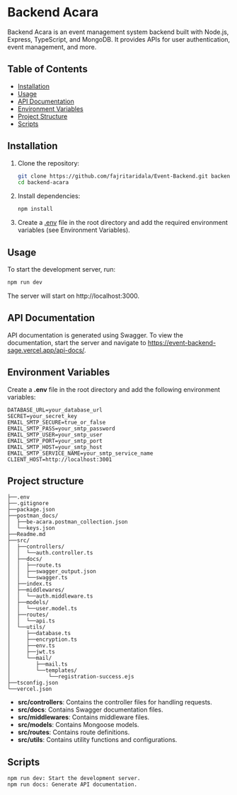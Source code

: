 # Backend Acara

Backend Acara is an event management system backend built with Node.js, Express, TypeScript, and MongoDB. It provides APIs for user authentication, event management, and more.

## Table of Contents

- [Installation](#installation)
- [Usage](#usage)
- [API Documentation](#api-documentation)
- [Environment Variables](#environment-variables)
- [Project Structure](#project-structure)
- [Scripts](#scripts)

## Installation

1. Clone the repository:

   ```sh
   git clone https://github.com/fajritaridala/Event-Backend.git backend-acara
   cd backend-acara
   ```

2. Install dependencies:

   ```sh
   npm install
   ```

3. Create a [.env](http://_vscodecontentref_/0) file in the root directory and add the required environment variables (see Environment Variables).

## Usage

To start the development server, run:

```sh
npm run dev
```

The server will start on http://localhost:3000.

## API Documentation

API documentation is generated using Swagger. To view the documentation, start the server and navigate to https://event-backend-sage.vercel.app/api-docs/.

## Environment Variables

Create a **.env** file in the root directory and add the following environment variables:

```
DATABASE_URL=your_database_url
SECRET=your_secret_key
EMAIL_SMTP_SECURE=true_or_false
EMAIL_SMTP_PASS=your_smtp_password
EMAIL_SMTP_USER=your_smtp_user
EMAIL_SMTP_PORT=your_smtp_port
EMAIL_SMTP_HOST=your_smtp_host
EMAIL_SMTP_SERVICE_NAME=your_smtp_service_name
CLIENT_HOST=http://localhost:3001
```

## Project structure

```
├──.env
├──.gitignore
├──package.json
├──postman_docs/
│  ├──be-acara.postman_collection.json
│  └──keys.json
├──Readme.md
├──src/
│  ├──controllers/
│  │  └──auth.controller.ts
│  ├──docs/
│  │  ├──route.ts
│  │  ├──swagger_output.json
│  │  └──swagger.ts
│  ├──index.ts
│  ├──middlewares/
│  │  └──auth.middleware.ts
│  ├──models/
│  │  └──user.model.ts
│  ├──routes/
│  │  └──api.ts
│  └──utils/
│     ├──database.ts
│     ├──encryption.ts
│     ├──env.ts
│     ├──jwt.ts
│     └──mail/
│        ├──mail.ts
│        └──templates/
│            └──registration-success.ejs
├──tsconfig.json
└──vercel.json
```

- **src/controllers**: Contains the controller files for handling requests.
- **src/docs**: Contains Swagger documentation files.
- **src/middlewares**: Contains middleware files.
- **src/models**: Contains Mongoose models.
- **src/routes**: Contains route definitions.
- **src/utils**: Contains utility functions and configurations.

## Scripts

```
npm run dev: Start the development server.
npm run docs: Generate API documentation.
```
